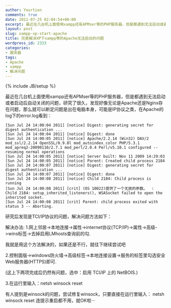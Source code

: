 ```yaml
---
author: Yourtion
comments: true
date: 2011-07-25 02:04:54+00:00
excerpt: 最近在几台机上面使用xampp还有APMser等的PHP服务器，但是都遇到无法启动或者启动后自动关闭的问题，研究了很久，发现好像无论是Apache还是Nginx存在问题，那么就可以断定问题是出在电脑本身，可能是IP协议之类，在Apache的log下的error.log看到：
layout: post
slug: xampp-xp-start-apache
title: 完美解决XP下xampp等的Apache无法启动的问题
wordpress_id: 2333
categories:
- 服务器
tags:
- Apache
- xampp
- 解决问题
---
```

{% include JB/setup %}

最近在几台机上面使用xampp还有APMser等的PHP服务器，但是都遇到无法启动或者启动后自动关闭的问题，研究了很久，发现好像无论是Apache还是Nginx存在问题，那么就可以断定问题是出在电脑本身，可能是IP协议之类，在Apache的log下的error.log看到：

```
[Sun Jul 24 14:00:04 2011] [notice] Digest: generating secret for digest authentication ...
[Sun Jul 24 14:00:04 2011] [notice] Digest: done
[Sun Jul 24 14:00:05 2011] [notice] Apache/2.2.14 (Win32) DAV/2 mod_ssl/2.2.14 OpenSSL/0.9.8l mod_autoindex_color PHP/5.3.1 mod_apreq2-20090110/2.7.1 mod_perl/2.0.4 Perl/v5.10.1 configured -- resuming normal operations
[Sun Jul 24 14:00:05 2011] [notice] Server built: Nov 11 2009 14:29:03
[Sun Jul 24 14:00:05 2011] [notice] Parent: Created child process 2184
[Sun Jul 24 14:00:07 2011] [notice] Digest: generating secret for digest authentication ...
[Sun Jul 24 14:00:07 2011] [notice] Digest: done
[Sun Jul 24 14:00:08 2011] [notice] Child 2184: Child process is running
[Sun Jul 24 14:00:08 2011] [crit] (OS 10022)提供了一个无效的参数。  : Child 2184: setup_inherited_listeners(), WSASocket failed to open the inherited socket.
[Sun Jul 24 14:00:08 2011] [crit] Parent: child process exited with status 3 -- Aborting.
```

研究后发现是TCI/IP协议的问题，解决问题方法如下：

解决办法:
1.网上邻居->本地连接->属性->internet协议(TCP/IP)->属性->高级->wins标签->去掉启用LMhosts查询前的勾.

我就是用这个方法解决的，如果还是不行，就往下继续尝试吧

2.控制面版->windows防火墙->高级标签->本地连接设置->服务的标签里勾选安全Web服务器(HTTPS)即可.

(这上下两项完成后仍然有问题，选中：启用 TCI/IP 上的 NetBOIS.)

3.在运行里输入：netsh winsock reset

有人提到是winsock的问题，尝试修复winsock，只要直接在运行里输入：
netsh winsock reset
连提示重启都不用，就OK啦···
